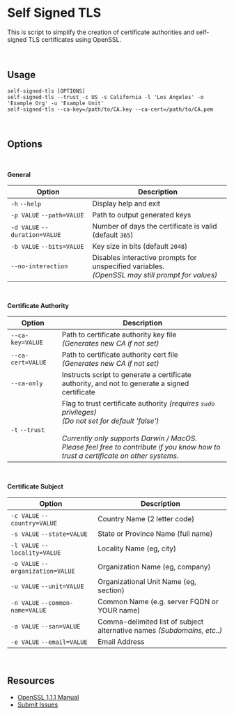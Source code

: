 # Self Signed TLS

This is script to simplify the creation of certificate authorities and self-signed TLS certificates using OpenSSL.

<br />

## Usage

```
self-signed-tls [OPTIONS]
self-signed-tls --trust -c US -s California -l 'Los Angeles' -o 'Example Org' -u 'Example Unit'
self-signed-tls --ca-key=/path/to/CA.key --ca-cert=/path/to/CA.pem
```

<br />

## Options

<br />

**General**

| Option | Description |
| ------ | ----------- |
| `-h` `--help` | Display help and exit |
| `-p VALUE` `--path=VALUE` | Path to output generated keys |
| `-d VALUE` `--duration=VALUE` | Number of days the certificate is valid (default `365`) |
| `-b VALUE` `--bits=VALUE` | Key size in bits (default `2048`) |
| `--no-interaction` | Disables interactive prompts for unspecified variables. <br />_(OpenSSL may still prompt for values)_ |

<br />

**Certificate Authority**

| Option | Description |
| ------ | ----------- |
| `--ca-key=VALUE` | Path to certificate authority key file <br/>_(Generates new CA if not set)_ |
| `--ca-cert=VALUE` | Path to certificate authority cert file <br />_(Generates new CA if not set)_ |
| `--ca-only` | Instructs script to generate a certificate authority, and not to generate a signed certificate |
| `-t` `--trust` | Flag to trust certificate authority _(requires `sudo` privileges)_<br />_(Do not set for default 'false')_<br /><br />_Currently only supports Darwin / MacOS. <br />Please feel free to contribute if you know how to trust a certificate on other systems._ |

<br />

**Certificate Subject**

| Option | Description |
| ------ | ----------- |
| `-c VALUE` `--country=VALUE` | Country Name (2 letter code) |
| `-s VALUE` `--state=VALUE` | State or Province Name (full name) |
| `-l VALUE` `--locality=VALUE` | Locality Name (eg, city) |
| `-o VALUE` `--organization=VALUE` | Organization Name (eg, company) |
| `-u VALUE` `--unit=VALUE` | Organizational Unit Name (eg, section) |
| `-n VALUE` `--common-name=VALUE` | Common Name (e.g. server FQDN or YOUR name) |
| `-a VALUE` `--san=VALUE` | Comma-delimited list of subject alternative names _(Subdomains, etc..)_ |
| `-e VALUE` `--email=VALUE` | Email Address |

<br />

## Resources

- [OpenSSL 1.1.1 Manual](https://www.openssl.org/docs/man1.1.1/man1/)
- [Submit Issues](https://github.com/loganstellway/self-signed-ssl/issues)


